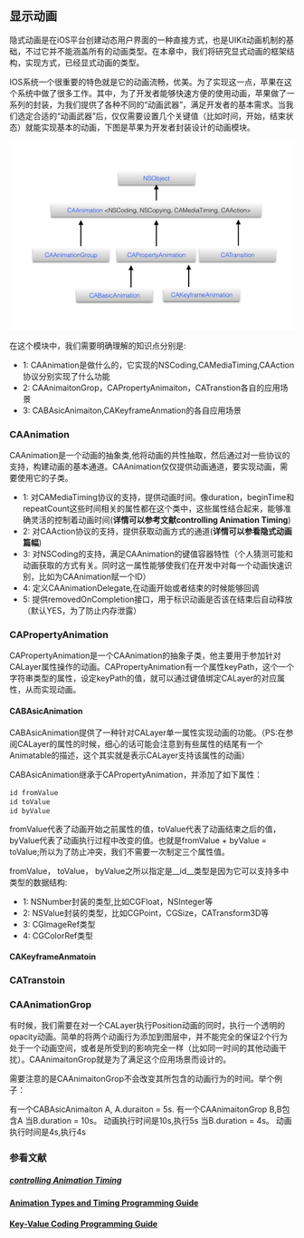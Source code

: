 ## 显示动画


隐式动画是在iOS平台创建动态用户界面的一种直接方式，也是UIKit动画机制的基础，不过它并不能涵盖所有的动画类型。在本章中，我们将研究显式动画的框架结构，实现方式，已经显式动画的类型。

IOS系统一个很重要的特色就是它的动画流畅，优美。为了实现这一点，苹果在这个系统中做了很多工作。其中，为了开发者能够快速方便的使用动画，苹果做了一系列的封装，为我们提供了各种不同的“动画武器”，满足开发者的基本需求。当我们选定合适的“动画武器”后，仅仅需要设置几个关键值（比如时间，开始，结束状态）就能实现基本的动画，下图是苹果为开发者封装设计的动画模块。

![CAAniamtion](https://github.com/Ambtion/ambtion.github.io/blob/master/imageSource/CoreAnimaiton/CoreAnimation/CAAnimaiton_Frameworlk.png?raw=ture)

在这个模块中，我们需要明确理解的知识点分别是:

* 1: CAAnimation是做什么的，它实现的NSCoding,CAMediaTiming,CAAction协议分别实现了什么功能
* 2: CAAnimaitonGrop，CAPropertyAnimaiton，CATranstion各自的应用场景
* 3: CABAsicAnimaiton,CAKeyframeAnmation的各自应用场景

### CAAnimation

CAAnimation是一个动画的抽象类,他将动画的共性抽取，然后通过对一些协议的支持，构建动画的基本通道。CAAnimation仅仅提供动画通道，要实现动画，需要使用它的子类。

* 1: 对CAMediaTiming协议的支持，提供动画时间。像duration，beginTime和repeatCount这些时间相关的属性都在这个类中，这些属性结合起来，能够准确灵活的控制着动画时间(__详情可以参考文献controlling Animation Timing__)
* 2: 对CAAction协议的支持，提供获取动画方式的通道(__详情可以参看隐式动画篇幅__)
* 3: 对NSCoding的支持，满足CAAnimation的键值容器特性（个人猜测可能和动画获取的方式有关。同时这一属性能够使我们在开发中对每一个动画快速识别，比如为CAAnimation赋一个ID）
* 4: 定义CAAnimationDelegate,在动画开始或者结束的时候能够回调
* 5: 提供removedOnCompletion接口，用于标识动画是否该在结束后自动释放（默认YES，为了防止内存泄露）

		
###  CAPropertyAnimation

CAPropertyAnimation是一个CAAnimation的抽象子类，他主要用于参加针对CALayer属性操作的动画。CAPropertyAnimation有一个属性keyPath，这个一个字符串类型的属性，设定keyPath的值，就可以通过键值绑定CALayer的对应属性，从而实现动画。

####  CABAsicAnimation

CABAsicAnimation提供了一种针对CALayer单一属性实现动画的功能。（PS:在参阅CALayer的属性的时候，细心的话可能会注意到有些属性的结尾有一个Animatable的描述，这个其实就是表示CALayer支持该属性的动画）

CABAsicAnimation继承于CAPropertyAnimation，并添加了如下属性：
	
	id fromValue 
	id toValue 
	id byValue

fromValue代表了动画开始之前属性的值，toValue代表了动画结束之后的值，byValue代表了动画执行过程中改变的值。也就是fromValue +  byValue = toValue;所以为了防止冲突，我们不需要一次制定三个属性值。

fromValue， toValue， byValue之所以指定是__id__类型是因为它可以支持多中类型的数据结构:

* 1: NSNumber封装的类型,比如CGFloat，NSInteger等
* 2: NSValue封装的类型，比如CGPoint，CGSize，CATransform3D等
* 3: CGImageRef类型
* 4: CGColorRef类型





	
####  CAKeyframeAnmatoin

###  CATranstoin


###  CAAnimationGrop

有时候，我们需要在对一个CALayer执行Position动画的同时，执行一个透明的opacity动画。简单的将两个动画行为添加到图层中，并不能完全的保证2个行为处于一个动画空间，或者是所受到的影响完全一样（比如同一时间的其他动画干扰）。CAAnimaitonGrop就是为了满足这个应用场景而设计的。

需要注意的是CAAnimaitonGrop不会改变其所包含的动画行为的时间。举个例子：

有一个CABAsicAnimaiton A, A.duraiton = 5s. 
有一个CAAnimaitonGrop B,B包含A
当B.duration = 10s。 动画执行时间是10s,执行5s
当B.duration = 4s。  动画执行时间是4s,执行4s

### 参看文献

##### [controlling Animation Timing](http://ronnqvi.st/controlling-animation-timing/)

#### [Animation Types and Timing Programming Guide](https://developer.apple.com/library/prerelease/mac/documentation/Cocoa/Conceptual/Animation_Types_Timing/Introduction/Introduction.html)

#### [Key-Value Coding Programming Guide](https://developer.apple.com/library/prerelease/ios/documentation/Cocoa/Conceptual/KeyValueCoding/Articles/KeyValueCoding.html)


